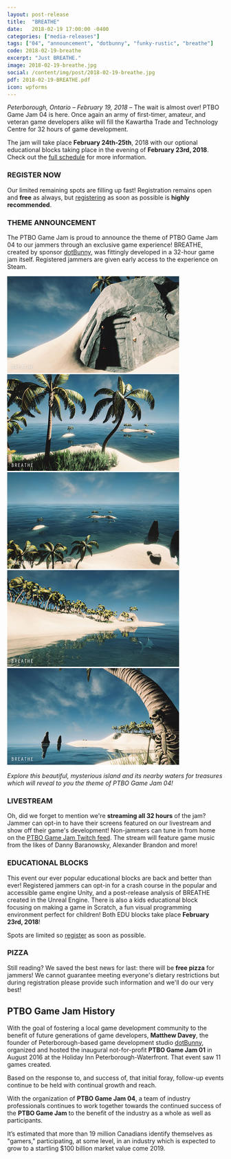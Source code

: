 ```yaml
---
layout: post-release
title:  "BREATHE"
date:   2018-02-19 17:00:00 -0400
categories: ["media-releases"]
tags: ["04", "announcement", "dotbunny", "funky-rustic", "breathe"]
code: 2018-02-19-breathe
excerpt: "Just BREATHE."
image: 2018-02-19-breathe.jpg
social: /content/img/post/2018-02-19-breathe.jpg
pdf: 2018-02-19-BREATHE.pdf
icon: wpforms
---
```

_Peterborough, Ontario – February 19, 2018_ – The wait is almost over! PTBO Game Jam 04 is here. Once again an army of first-timer, amateur, and veteran game developers alike will fill the Kawartha Trade and Technology Centre for 32 hours of game development.
  
The jam will take place **February 24th-25th**, 2018 with our optional educational blocks taking place in the evening of **February 23rd, 2018**. Check out the <a href="http://ptbogamejam.com/event/schedule/">full schedule</a> for more information.
  
### REGISTER NOW
Our limited remaining spots are filling up fast! Registration remains open and **free** as always, but <a href="https://ptbogamejam04.eventbrite.ca/">registering</a> as soon as possible is **highly recommended**.
  
### THEME ANNOUNCEMENT 
The PTBO Game Jam is proud to announce the theme of PTBO Game Jam 04 to our jammers through an exclusive game experience! BREATHE, created by sponsor <a href="http://dotbunny.com">dotBunny</a>, was fittingly developed in a 32-hour game jam itself. Registered jammers are given early access to the experience on Steam.
   
<a href="http://ptbogamejam.com/files/events/04/BREATHE-00.jpg"><img class="release-image" hdpi="true" src="/content/img/event/04/release/BREATHE-00.jpg"></a>
<a href="http://ptbogamejam.com/files/events/04/BREATHE-01.jpg"><img class="release-image" hdpi="false" src="/content/img/event/04/release/BREATHE-01.jpg"></a>
<a href="http://ptbogamejam.com/files/events/04/BREATHE-02.jpg"><img class="release-image" hdpi="false" src="/content/img/event/04/release/BREATHE-02.jpg"></a>
<a href="http://ptbogamejam.com/files/events/04/BREATHE-03.jpg"><img class="release-image" hdpi="false" src="/content/img/event/04/release/BREATHE-03.jpg"></a>
<a href="http://ptbogamejam.com/files/events/04/BREATHE-04.jpg"><img class="release-image" hdpi="false" src="/content/img/event/04/release/BREATHE-04.jpg"></a>
  
*Explore this beautiful, mysterious island and its nearby waters for treasures which will reveal to you the theme of PTBO Game Jam 04!*
  
### LIVESTREAM  
Oh, did we forget to mention we're **streaming all 32 hours** of the jam? Jammer can opt-in to have their screens featured on our livestream and show off their game's development! Non-jammers can tune in from home on the <a href="https://www.twitch.tv/ptbogamejam">PTBO Game Jam Twitch feed</a>. The stream will feature game music from the likes of Danny Baranowsky, Alexander Brandon and more!
  
### EDUCATIONAL BLOCKS
This event our ever popular educational blocks are back and better than ever! Registered jammers can opt-in for a crash course in the popular and accessible game engine Unity, and a post-release analysis of BREATHE created in the Unreal Engine. There is also a kids educational block focusing on making a game in Scratch, a fun visual programming environment perfect for children! Both EDU blocks take place **February 23rd, 2018**!
  
Spots are limited so <a href="https://ptbogamejam04.eventbrite.ca/">register</a> as soon as possible.
  
### PIZZA
Still reading? We saved the best news for last: there will be **free pizza** for jammers! We cannot guarantee meeting everyone's dietary restrictions but during registration please provide such information and we'll do our very best!
  
## PTBO Game Jam History
  
With the goal of fostering a local game development community to the benefit of future generations of game developers, **Matthew Davey**, the founder of Peterborough-based game development studio [dotBunny](http://dotbunny.com), organized and hosted the inaugural not-for-profit **PTBO Game Jam 01** in August 2016 at the Holiday Inn Peterborough-Waterfront. That event saw 11 games created.
  
Based on the response to, and success of, that initial foray, follow-up events continue to be held with continual growth and reach.
  
With the organization of **PTBO Game Jam 04**, a team of industry professionals continues to work together towards the continued success of the **PTBO Game Jam** to the benefit of the industry as a whole as well as participants. 
  
It’s estimated that more than 19 million Canadians identify themselves as "gamers," participating, at some level, in an industry which is expected to grow to a startling $100 billion market value come 2019.